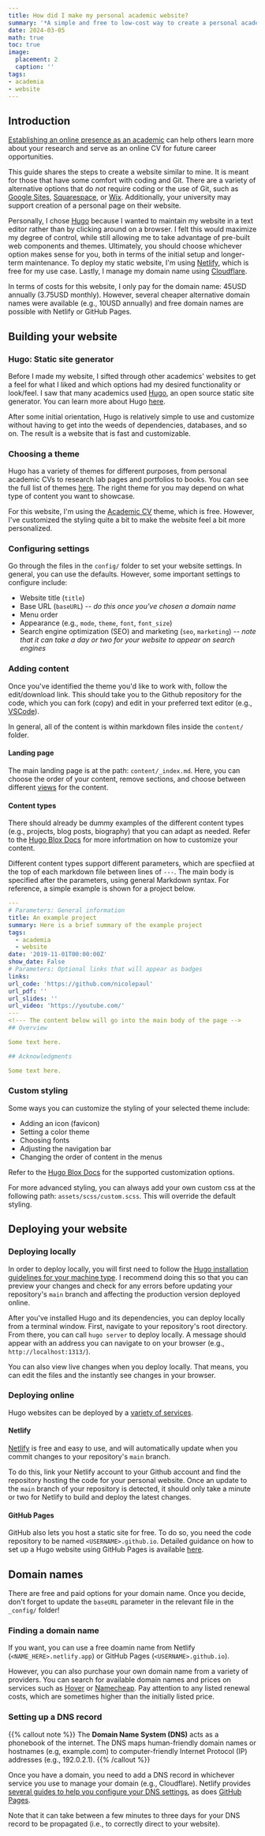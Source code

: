 ```yaml
---
title: How did I make my personal academic website?
summary: '*A simple and free to low-cost way to create a personal academic website for those with some basic comfort using code and Git.*'
date: 2024-03-05
math: true
toc: true
image:
  placement: 2
  caption: ''
tags:
- academia
- website
---
```


## Introduction

[Establishing an online presence as an academic](https://www.jackwbaker.com/advice/Online_presence.html) can help others learn more about your research and serve as an online CV for future career opportunities.

This guide shares the steps to create a website similar to mine. It is meant for those that have some comfort with coding and Git. There are a variety of alternative options that do _not_ require coding or the use of Git, such as [Google Sites](https://sites.google.com/), [Squarespace](https://www.squarespace.com/), or [Wix](https://www.wix.com/). Additionally, your university may support creation of a personal page on their website.

Personally, I chose [Hugo](https://gohugo.io/) because I wanted to maintain my website in a text editor rather than by clicking around on a browser. I felt this would maximize my degree of control, while still allowing me to take advantage of pre-built web components and themes. Ultimately, you should choose whichever option makes sense for you, both in terms of the initial setup and longer-term maintenance. To deploy my static website, I'm using [Netlify](https://www.netlify.com/), which is free for my use case. Lastly, I manage my domain name using [Cloudflare](https://www.cloudflare.com/).

In terms of costs for this website, I only pay for the domain name: 45USD annually (3.75USD monthly). However, several cheaper alternative domain names were available (e.g., 10USD annually) and free domain names are possible with Netlify or GitHub Pages.

## Building your website

### Hugo: Static site generator

Before I made my website, I sifted through other academics' websites to get a feel for what I liked and which options had my desired functionality or look/feel. I saw that many academics used [Hugo](https://gohugo.io/), an open source static site generator. You can learn more about Hugo [here](https://gohugo.io/about/what-is-hugo/).

After some initial orientation, Hugo is relatively simple to use and customize without having to get into the weeds of dependencies, databases, and so on. The result is a website that is fast and customizable.

### Choosing a theme

Hugo has a variety of themes for different purposes, from personal academic CVs to research lab pages and portfolios to books. You can see the full list of themes [here](https://themes.gohugo.io/). The right theme for you may depend on what type of content you want to showcase. 

For this website, I'm using the [Academic CV](https://hugoblox.com/templates/details/academic-cv/) theme, which is free. However, I've customized the styling quite a bit to make the website feel a bit more personalized. 


### Configuring settings

Go through the files in the `config/` folder to set your website settings. In general, you can use the defaults. However, some important settings to configure include:
* Website title (`title`)
* Base URL (`baseURL`) -- *do this once you've chosen a domain name*
* Menu order
* Appearance (e.g., `mode`, `theme`, `font`, `font_size`)
* Search engine optimization (SEO) and marketing (`seo`, `marketing`) -- *note that it can take a day or two for your website to appear on search engines*

### Adding content

Once you've identified the theme you'd like to work with, follow the edit/download link. This should take you to the Github repository for the code, which you can fork (copy) and edit in your preferred text editor (e.g., [VSCode](https://code.visualstudio.com/)).

In general, all of the content is within markdown files inside the `content/` folder.

#### Landing page

The main landing page is at the path: `content/_index.md`. Here, you can choose the order of your content, remove sections, and choose between different [views](https://docs.hugoblox.com/getting-started/page-builder/#personalizing-blocks) for the content.

#### Content types

There should already be dummy examples of the different content types (e.g., projects, blog posts, biography) that you can adapt as needed. Refer to the [Hugo Blox Docs](https://docs.hugoblox.com/reference/markdown/) for more infortmation on how to customize your content.

Different content types support different parameters, which are specfiied at the top of each markdown file between lines of `---`. The main body is specified after the parameters, using general Markdown syntax. For reference, a simple example is shown for a project below.

```yaml
---
# Parameters: General information
title: An example project
summary: Here is a brief summary of the example project
tags:
  - academia
  - website
date: '2019-11-01T00:00:00Z'
show_date: False
# Parameters: Optional links that will appear as badges
links:
url_code: 'https://github.com/nicolepaul'
url_pdf: ''
url_slides: ''
url_video: 'https://youtube.com/'
---
<!--- The content below will go into the main body of the page -->
## Overview

Some text here.

## Acknowledgments

Some text here.
```

### Custom styling

Some ways you can customize the styling of your selected theme include:
* Adding an icon (favicon)
* Setting a color theme
* Choosing fonts
* Adjusting the navigation bar
* Changing the order of content in the menus

Refer to the [Hugo Blox Docs](https://docs.hugoblox.com/getting-started/customize/) for the supported customization options.

For more advanced styling, you can always add your own custom css at the following path: `assets/scss/custom.scss`. This will override the default styling.

## Deploying your website

### Deploying locally

In order to deploy locally, you will first need to follow the [Hugo installation guidelines for your machine type](https://gohugo.io/installation/). I recommend doing this so that you can preview your changes and check for any errors before updating your repository's `main` branch and affecting the production version deployed online.

After you've installed Hugo and its dependencies, you can deploy locally from a terminal window. First, navigate to your repository's root directory. From there, you can call `hugo server` to deploy locally. A message should appear with an address you can navigate to on your browser (e.g., `http://localhost:1313/`).

You can also view live changes when you deploy locally. That means, you can edit the files and the instantly see changes in your browser.

### Deploying online

Hugo websites can be deployed by a [variety of services](https://docs.hugoblox.com/reference/deployment/).

#### Netlify

[Netlify](https://www.netlify.com/) is free and easy to use, and will automatically update when you commit changes to your repository's `main` branch.

To do this, link your Netlify account to your Github account and find the repository hosting the code for your personal website. Once an update to the `main` branch of your repository is detected, it should only take a minute or two for Netlify to build and deploy the latest changes.

#### GitHub Pages

GitHub also lets you host a static site for free. To do so, you need the code repository to be named `<USERNAME>.github.io`. Detailed guidance on how to set up a Hugo website using GitHub Pages is available [here](https://www.o11ycloud.com/posts/gh_hugo/).

## Domain names

There are free and paid options for your domain name. Once you decide, don't forget to update the `baseURL` parameter in the relevant file in the `_config/` folder!

### Finding a domain name

If you want, you can use a free doamin name from Netlify (`<NAME_HERE>.netlify.app`) or GitHub Pages (`<USERNAME>.github.io`).

However, you can also purchase your own domain name from a variety of providers. You can search for available domain names and prices on services such as [Hover](https://www.hover.com/) or [Namecheap](https://www.namecheap.com/). Pay attention to any listed renewal costs, which are sometimes higher than the initially listed price.

### Setting up a DNS record

{{% callout note %}}
The **Domain Name System (DNS)** acts as a phonebook of the internet. The DNS maps human-friendly domain names or hostnames (e.g, example.com) to computer-friendly Internet Protocol (IP) addresses (e.g., 192.0.2.1).
{{% /callout %}}

Once you have a domain, you need to add a DNS record in whichever service you use to manage your domain (e.g., Cloudflare). Netlify provides [several guides to help you configure your DNS settings](https://answers.netlify.com/t/support-guide-compiled-resources-for-production-domains-on-netlify-and-dns-settings-start-here/48222), as does [GitHub Pages](https://docs.github.com/en/pages/configuring-a-custom-domain-for-your-github-pages-site).

Note that it can take between a few minutes to three days for your DNS record to be propagated (i.e., to correctly direct to your website).